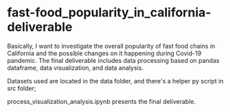 # fast-food_popularity_in_california-deliverable

Basically, I want to investigate the overall popularity of fast food chains in California and the possible changes on it happening during Covid-19 pandemic.
The final deliverable includes data processing based on pandas dataframe, data visualization, and data analysis. 

Datasets used are located in the data folder, and there's a helper py script in src folder; 

process_visualization_analysis.ipynb presents the final deliverable. 

